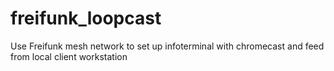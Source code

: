 # freifunk_loopcast
Use Freifunk mesh network to set up infoterminal with chromecast and feed from local client workstation
